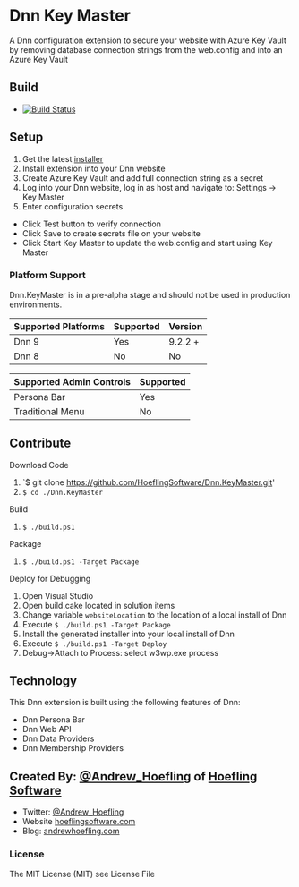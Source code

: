 # Dnn Key Master
A Dnn configuration extension to secure your website with Azure Key Vault by removing database connection strings from the web.config and into an Azure Key Vault

## Build

* [![Build Status](https://hoeflingsoftware.visualstudio.com/Dnn%20Key%20Master/_apis/build/status/HoeflingSoftware.Dnn.KeyMaster?branchName=master)](https://hoeflingsoftware.visualstudio.com/Dnn%20Key%20Master/_build/latest?definitionId=72?branchName=master)
    

## Setup

1. Get the latest [installer](https://github.com/HoeflingSoftware/Dnn.KeyMaster/releases)
2. Install extension into your Dnn website
3. Create Azure Key Vault and add full connection string as a secret
4. Log into your Dnn website, log in as host and navigate to: Settings -> Key Master
5. Enter configuration secrets
  * Click Test button to verify connection
  * Click Save to create secrets file on your website
  * Click Start Key Master to update the web.config and start using Key Master


### Platform Support
Dnn.KeyMaster is in a pre-alpha stage and should not be used in production environments.

| Supported Platforms | Supported | Version     |
|---------------------|-----------|-------------|
| Dnn 9			      | Yes       | 9.2.2 +     |
| Dnn 8               | No        | No          |

| Supported Admin Controls | Supported |
|--------------------------|-----------|
| Persona Bar              | Yes       |
| Traditional Menu         | No        |


## Contribute

Download Code

1. `$ git clone https://github.com/HoeflingSoftware/Dnn.KeyMaster.git'
2. `$ cd ./Dnn.KeyMaster`

Build 

1. `$ ./build.ps1`

Package

1. `$ ./build.ps1 -Target Package`

Deploy for Debugging

1. Open Visual Studio
2. Open build.cake located in solution items
3. Change variable `websiteLocation` to the location of a local install of Dnn
4. Execute `$ ./build.ps1 -Target Package`
5. Install the generated installer into your local install of Dnn
6. Execute `$ ./build.ps1 -Target Deploy`
7. Debug->Attach to Process: select w3wp.exe process

## Technology

This Dnn extension is built using the following features of Dnn:

* Dnn Persona Bar
* Dnn Web API
* Dnn Data Providers
* Dnn Membership Providers

## Created By: [@Andrew_Hoefling](https://twitter.com/andrew_hoefling) of [Hoefling Software](https://www.hoeflingsoftware.com)

* Twitter: [@Andrew_Hoefling](https://twitter.com/andrew_hoefling)
* Website [hoeflingsoftware.com](https://www.hoeflingsoftware.com)
* Blog: [andrewhoefling.com](http://www.andrewhoefling.com)

### License

The MIT License (MIT) see License File